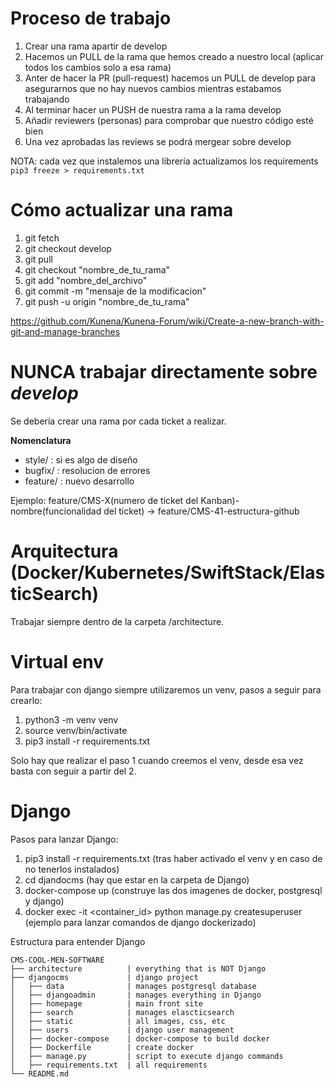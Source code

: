 # Proceso de trabajo
  1. Crear una rama apartir de develop
  2. Hacemos un PULL de la rama que hemos creado a nuestro local (aplicar todos los cambios solo a esa rama)
  3. Anter de hacer la PR (pull-request) hacemos un PULL de develop para asegurarnos que no hay nuevos cambios mientras estabamos trabajando
  4. Al terminar hacer un PUSH de nuestra rama a la rama develop
  5. Añadir reviewers (personas) para comprobar que nuestro código esté bien
  6. Una vez aprobadas las reviews se podrá mergear sobre develop 

NOTA: cada vez que instalemos una librería actualizamos los requirements
```pip3 freeze > requirements.txt```

# Cómo actualizar una rama
  1. git fetch
  2. git checkout develop
  3. git pull
  4. git checkout "nombre_de_tu_rama"
  5. git add "nombre_del_archivo"
  6. git commit -m "mensaje de la modificacion"
  7. git push -u origin "nombre_de_tu_rama"
  
  https://github.com/Kunena/Kunena-Forum/wiki/Create-a-new-branch-with-git-and-manage-branches

# NUNCA trabajar directamente sobre *develop*

Se debería crear una rama por cada ticket a realizar.

**Nomenclatura**

- style/ : si es algo de diseño
- bugfix/ : resolucion de errores
- feature/ : nuevo desarrollo

Ejemplo: feature/CMS-X(numero de ticket del Kanban)-nombre(funcionalidad del ticket) -> feature/CMS-41-estructura-github

# Arquitectura (Docker/Kubernetes/SwiftStack/ElasticSearch)

Trabajar siempre dentro de la carpeta /architecture.

# Virtual env

Para trabajar con django siempre utilizaremos un venv, pasos a seguir para crearlo:

  1. python3 -m venv venv
  2. source venv/bin/activate
  3. pip3 install -r requirements.txt

Solo hay que realizar el paso 1 cuando creemos el venv, desde esa vez basta con seguir a partir del 2.

# Django

Pasos para lanzar Django:

  1. pip3 install -r requirements.txt (tras haber activado el venv y en caso de no tenerlos instalados)
  2. cd djandocms (hay que estar en la carpeta de Django)
  3. docker-compose up (construye las dos imagenes de docker, postgresql y django)
  4. docker exec -it <container_id> python manage.py createsuperuser (ejemplo para lanzar comandos de django dockerizado)

Estructura para entender Django

    CMS-COOL-MEN-SOFTWARE
    ├── architecture          | everything that is NOT Django
    ├── djangocms             | django project
    │   ├── data              | manages postgresql database
    │   ├── djangoadmin       | manages everything in Django
    │   ├── homepage          | main front site
    │   ├── search            | manages elascticsearch
    │   ├── static            | all images, css, etc
    │   ├── users             | django user management
    │   ├── docker-compose    | docker-compose to build docker
    │   ├── Dockerfile        | create docker
    │   ├── manage.py         | script to execute django commands
    │   ├── requirements.txt  | all requirements
    └── README.md
